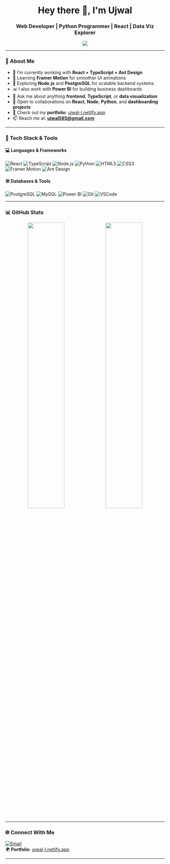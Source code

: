 <h1 align="center">Hey there 👋, I'm Ujwal</h1>
<h3 align="center">Web Developer | Python Programmer | React  | Data Viz Explorer</h3>

<p align="center">
  <img src="https://readme-typing-svg.herokuapp.com?font=Fira+Code&duration=2000&pause=1000&center=true&vCenter=true&width=435&lines=Passionate+Frontend+Developer;React+%2F+TypeScript+Lover;Python+and+Power+BI+Explorer;Always+learning+something+new+🚀" />
</p>

---

### 🚀 About Me

- 🔭 I’m currently working with **React + TypeScript + Ant Design**
- 🌱 Learning **Framer Motion** for smoother UI animations
- 💼 Exploring **Node.js** and **PostgreSQL** for scalable backend systems
- 📊 I also work with **Power BI** for building business dashboards
- 💬 Ask me about anything **frontend**, **TypeScript**, or **data visualization**
- 💞️ Open to collaborations on **React**, **Node**, **Python**, and **dashboarding projects**
- 🔗 Check out my **portfolio**: [ujwal-l.netlify.app](https://ujwal-l.netlify.app/)
- 📫 Reach me at: **ujwal565@gmail.com**

---

### 🧰 Tech Stack & Tools

#### 💻 Languages & Frameworks

![React](https://img.shields.io/badge/-React-20232A?style=flat&logo=react)
![TypeScript](https://img.shields.io/badge/-TypeScript-007ACC?style=flat&logo=typescript)
![Node.js](https://img.shields.io/badge/-Node.js-339933?style=flat&logo=node.js)
![Python](https://img.shields.io/badge/-Python-3776AB?style=flat&logo=python)
![HTML5](https://img.shields.io/badge/-HTML5-E34F26?style=flat&logo=html5)
![CSS3](https://img.shields.io/badge/-CSS3-1572B6?style=flat&logo=css3)
![Framer Motion](https://img.shields.io/badge/-Framer--Motion-000000?style=flat&logo=framer)
![Ant Design](https://img.shields.io/badge/-Ant--Design-0170FE?style=flat&logo=ant-design)

#### 🛠️ Databases & Tools

![PostgreSQL](https://img.shields.io/badge/-PostgreSQL-336791?style=flat&logo=postgresql)
![MySQL](https://img.shields.io/badge/-MySQL-4479A1?style=flat&logo=mysql)
![Power BI](https://img.shields.io/badge/-Power%20BI-F2C811?style=flat&logo=powerbi)
![Git](https://img.shields.io/badge/-Git-F05032?style=flat&logo=git)
![VSCode](https://img.shields.io/badge/-VS%20Code-007ACC?style=flat&logo=visual-studio-code)

---

### 📊 GitHub Stats

<p align="center">
  <img src="https://github-readme-stats.vercel.app/api?username=Ujwal-l&show_icons=true&theme=radical" width="48%" />
  <img src="https://streak-stats.demolab.com?user=Ujwal-l&theme=radical" width="48%" />
</p>

---

### 🌐 Connect With Me

[![Email](https://img.shields.io/badge/Gmail-ujwal565@gmail.com-D14836?style=flat&logo=gmail&logoColor=white)](mailto:ujwal565@gmail.com)  
🌍 **Portfolio**: [ujwal-l.netlify.app](https://ujwal-l.netlify.app/)

---

<!---
Ujwal-l/Ujwal-l is a ✨ special ✨ repository because its `README.md` (this file) appears on your GitHub profile.
You can click the Preview link to take a look at your changes.
--->
